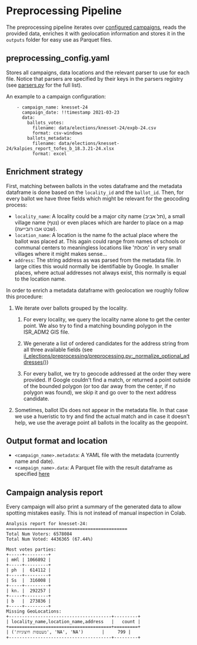 # Preprocessing Pipeline

The preprocessing pipeline iterates over [configured campaigns](/config/preprocessing_config.yaml), reads the provided data, enriches it with geolocation information and stores it in the `outputs` folder for easy use as Parquet files.

## preprocessing_config.yaml

Stores all campaigns, data locations and the relevant parser to use for each file. Notice that parsers are specified by their keys in the parsers registry (see [parsers.py](/il_elections/data/parsers.py) for the full list).

An example to a campaign configuration:

```
    - campaign_name: knesset-24
      campaign_date: !!timestamp 2021-03-23
      data:
        ballots_votes:
          filename: data/elections/knesset-24/expb-24.csv
          format: csv-windows
        ballots_metadata:
          filename: data/elections/knesset-24/kalpies_report_tofes_b_18.3.21-24.xlsx
          format: excel
```

## Enrichment strategy

First, matching between ballots in the votes dataframe and the metadata dataframe is done based on the `locality_id` and the `ballot_id`. Then, for every ballot we have three fields which might be relevant for the geocoding process:

*  `locality_name`: A locality could be a major city name (תל אביב), a small village name (נטף) or even places which are harder to place on a map (שבט אבו רובייעה).
*  `location_name`: A location is the name fo the actual place where the ballot was placed at. This again could range from names of schools or communal centers to meaningless locations like 'מכולת' in very small villages where it might makes sense...
* `address`: The string address as was parsed from the metadata file. In large cities this would normally be identifiable by Google. In smaller places, where actual addresses not always exist, this normally is equal to the location name.

In order to enrich a metadata dataframe with geolocation we roughly follow this procedure:

1. We iterate over ballots grouped by the locality.

    1. For every locality, we query the locality name alone to get the center point. We also try to find a matching bounding polygon in the ISR_ADM2 GIS file.

    1. We generate a list of ordered candidates for the address string from all three available fields (see [il_elections/preprocessing/preprocessing.py:_normalize_optional_addresses()](/il_elections/pipelines/preprocessing/preprocessing.py))

    1. For every ballot, we try to geocode addressed at the order they were provided. If Google couldn't find a match, or returned a point outside of the bounded polygon (or too dar away from the center, if no polygon was found), we skip it and go over to the next address candidate.

1. Sometimes, ballot IDs does not appear in the metadata file. In that case we use a hueristic to try and find the actual match and in case it doesn't help, we use the average point all ballots in the locality as the geopoint.

## Output format and location

*  `<campaign_name>.metadata`: A YAML file with the metadata (currently name and date).
* `<campaign_name>.data`: A Parquet file with the result dataframe as specified [here](/README.md#processed-data)

## Campaign analysis report

Every campaign will also print a summary of the generated data to allow spotting mistakes easily. This is not instead of manual inspection in Colab.

```
Analysis report for knesset-24:
==============================================
Total Num Voters: 6578084
Total Num Voted: 4436365 (67.44%)

Most votes parties:
+-----+---------+
| mHl | 1066892 |
+-----+---------+
| ph  |  614112 |
+-----+---------+
| Ss  |  316008 |
+-----+---------+
| kn. |  292257 |
+-----+---------+
| b   |  273836 |
+-----+---------+
Missing GeoLocations:
+---------------------------------------+---------+
| locality_name,location_name,address   |   count |
+=======================================+=========+
| ('מעטפות חיצוניות', 'NA', 'NA')       |     799 |
+---------------------------------------+---------+
```
